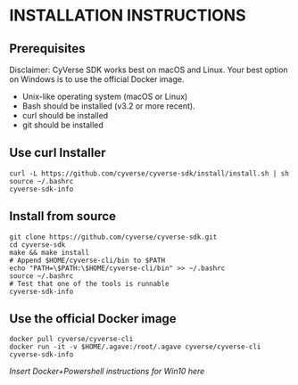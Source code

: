 INSTALLATION INSTRUCTIONS
=========================

Prerequisites
-------------

Disclaimer: CyVerse SDK works best on macOS and Linux. Your best option on Windows is to use the official Docker image. 

* Unix-like operating system (macOS or Linux)
* Bash should be installed (v3.2 or more recent).
* curl should be installed
* git should be installed

Use curl Installer
------------------

```
curl -L https://github.com/cyverse/cyverse-sdk/install/install.sh | sh
source ~/.bashrc
cyverse-sdk-info
```

Install from source
-------------------

```
git clone https://github.com/cyverse/cyverse-sdk.git
cd cyverse-sdk
make && make install
# Append $HOME/cyverse-cli/bin to $PATH
echo "PATH=\$PATH:\$HOME/cyverse-cli/bin" >> ~/.bashrc
source ~/.bashrc
# Test that one of the tools is runnable
cyverse-sdk-info
```

Use the official Docker image
-----------------------------

```
docker pull cyverse/cyverse-cli
docker run -it -v $HOME/.agave:/root/.agave cyverse/cyverse-cli cyverse-sdk-info
```

_Insert Docker+Powershell instructions for Win10 here_
